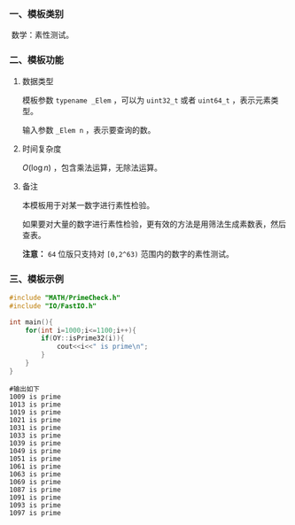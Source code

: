 ### 一、模板类别

​	数学：素性测试。

### 二、模板功能

1. 数据类型

   模板参数 `typename _Elem` ，可以为 `uint32_t` 或者 `uint64_t` ，表示元素类型。

   输入参数 `_Elem n` ，表示要查询的数。

2. 时间复杂度

   $O(\log n)$ ，包含乘法运算，无除法运算。

3. 备注

   本模板用于对某一数字进行素性检验。
   
   如果要对大量的数字进行素性检验，更有效的方法是用筛法生成素数表，然后查表。
   
   **注意：** `64` 位版只支持对 `[0,2^63)` 范围内的数字的素性测试。


### 三、模板示例

```c++
#include "MATH/PrimeCheck.h"
#include "IO/FastIO.h"

int main(){
    for(int i=1000;i<=1100;i++){
        if(OY::isPrime32(i)){
            cout<<i<<" is prime\n";
        }
    }
}
```

```
#输出如下
1009 is prime
1013 is prime
1019 is prime
1021 is prime
1031 is prime
1033 is prime
1039 is prime
1049 is prime
1051 is prime
1061 is prime
1063 is prime
1069 is prime
1087 is prime
1091 is prime
1093 is prime
1097 is prime

```

